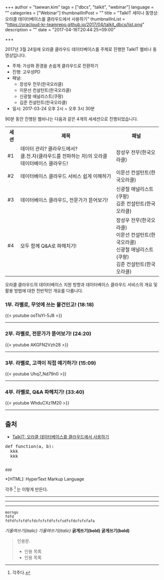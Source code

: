 +++
author = "taewan.kim"
tags = ["dbcs", "talkit", "webinar"]
language = ""
categories = ["Webinar"]
thumbnailInPost = ""
title = "TalkIT 세미나 동영상: 오라클 데이터베이스를 클라우드에서 사용하기"
thumbnailInList = "https://oracloud-kr-teamrepo.github.io/2017/04/talkit_dbcs/list.png"
description = ""
date = "2017-04-16T20:44:25+09:00"

+++

2017년 3월 24일에 오라클 클라우드 데이터베이스를 주제로 진행한 TalkIT 웹비나 동영상입니다.

 - 주제: 가상화 환경을 손쉽게 클라우드로 전환하기
 - 진행: 고우성PD
 - 패널:
   - 장성우 전무(한국오라클)
   - 이문선 컨설턴트(한국오라클)
   - 신광철 애널리스트(쿠팡)
   - 김준 컨설턴트(한국오라클)
 - 일시: 2017-03-24 오후 2시 ~ 오후 3시 30분

90분 동안 진행된 웹비나는 다음과 같은 4개의 세세션으로 진행되었습니다.

<table>
<tr><th>세션</th><th>제목</th><th>패널</th></tr>
<tr><td>#1</td><td>데이터 관리? 클라우드에서? <br/>클.전.자(클라우드를 전파하는 자)의 오라클 데이터베이스 클라우드! </td><td>장성우 전무(한국오라클)</td></tr>
<tr><td>#2</td><td>데이터베이스 클라우드 서비스 쉽게 이해하기 </td><td>이문선 컨설턴트(한국오라클)</td></tr>
<tr><td>#3</td><td>데이터베이스 클라우드, 전문가가 뜯어보기! </td><td>신광철 애널리스트(쿠팡)<br/> 김준 컨설턴트(한국오라클)</td></tr>
<tr><td>#4</td><td>모두 함께 Q&A로 파헤치기! </td><td>장성우 전무(한국오라클)<br/>이문선 컨설턴트(한국오라클)<br/>신광철 애널리스트(쿠팡)<br/>김준 컨설턴트(한국오라클)</td></tr>
</table>

오라클 클라우드의 데이터베이스 지원 방향과 데이터베이스 클라우드 서비스의 개요 및 활용 방법에 대한 전반적인 개요를 다룹니다.



 ### 1부. 라벨로, 무엇에 쓰는 물건인고! (18:18)

 {{< youtube ooTlsYl-5J8 >}}

 ***

 ### 2부. 라벨로, 전문가가 뜯어보기! (24:20)

 {{< youtube AKGFN2Vzh28 >}}

 ***

 ### 3부. 라벨로, 고객이 직접 얘기하기! (15:09)

 {{< youtube Uhq7_Nd79n0 >}}

 ***

 ### 4부. 라벨로, Q&A 파헤치기! (33:40)
 {{< youtube WhduCXz1M20 >}}

 ***

 ## 출처
 - [TalkIT: 오라클 데이터베이스를 클라우드에서 사용하기](https://talkit.tv/Event/1524/)

<pre class="prettyprint linenums">
def function(a, b):
  kkk
  kkk

</pre>

~~~
ddd
~~~

*[HTML]: HyperText Markup Language

각주 [^1] 는 이렇게 만든다.

[^1]: 각주다.

---
***
___

```
morngo
fdfd
fdfdfsfsfdfsfdsfsfsfdfsfsfsdfsfdsfsfsfafa

```


*기울여쓰기(italic)* _기울여쓰기(italic)_
**굵게쓰기(bold)** __굵게쓰기(bold)__

> 인용문.
> * 인용 목록
> * 인용 목록
